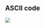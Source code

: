## ASCII code
<img src="https://alpharithms.s3.amazonaws.com/assets/img/ascii-chart/ascii-table-alpharithms-scaled.jpg"/>
